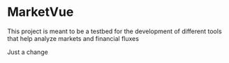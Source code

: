 # MarketVue
This project is meant to be a testbed for the development of different tools that help analyze markets and financial fluxes

Just a change
